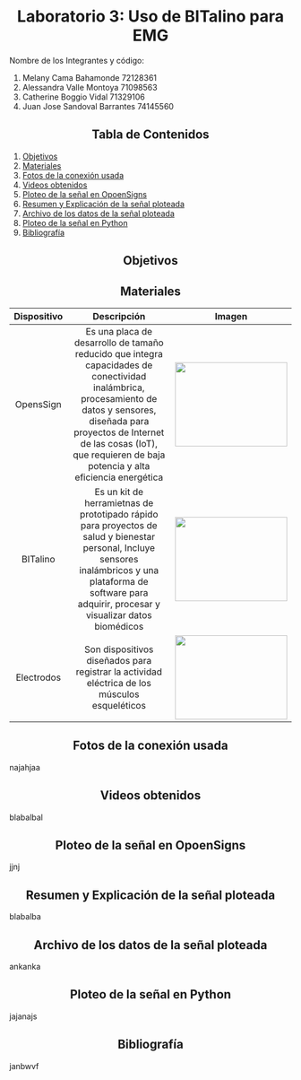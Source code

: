 <h1 style="text-align: center;">Laboratorio 3: Uso de BITalino para EMG</h1>

</h3>Nombre de los Integrantes y código:

1. Melany Cama Bahamonde 72128361
2. Alessandra Valle Montoya  71098563
3. Catherine Boggio Vidal 71329106
4. Juan Jose Sandoval Barrantes 74145560
</p>

<h2 style="text-align: center;">Tabla de Contenidos</h2>

1. [Objetivos](#objetivo)
2. [Materiales](#matereiales)
3. [Fotos de la conexión usada](#conex)
4. [Videos obtenidos](#videos)
5. [Ploteo de la señal en OpoenSigns](#opensign)
7. [Resumen y Explicación de la señal ploteada](#explic)
8. [Archivo de los datos de la señal ploteada](#archivosenal)
9. [Ploteo de la señal en Python](#python)
10. [Bibliografía](#Bibliografía)

<a id = "objetivo" style></a>
<h2 style = "text-align: center;">Objetivos</h2>
<a id = "matereiales"></a>  
<h2 style = "text-align: center;">Materiales</h2>
 
<div align="center">

|   **Dispositivo**   | **Descripción** |  **Imagen**  |
|:-------------------:|:---------------:|:------------:|
|      OpensSign      | Es una placa de desarrollo de tamaño reducido que integra capacidades de conectividad inalámbrica, procesamiento de datos y sensores, diseñada para proyectos de Internet de las cosas (IoT), que requieren de baja potencia y alta eficiencia energética |<img width="200" height="150" src="link de fotop">|
|       BITalino      | Es un kit de herramietnas de prototipado rápido para proyectos de salud y bienestar personal, Incluye sensores inalámbricos y una plataforma de software para adquirir, procesar y visualizar datos biomédicos |<img width="200" height="150" src="linkdefotot">|
|     Electrodos      | Son dispositivos diseñados para registrar la actividad eléctrica de los músculos esqueléticos |<img width="200" height="150" src="linkdefotot">|

</div>

<a id = "conex"></a>
<h2 style = "text-align: center;">Fotos de la conexión usada</h2>
najahjaa


<a id = "videos"></a>
<h2 style = "text-align: center;">Videos obtenidos</h2>
blabalbal


<a id = "opensign"></a>
<h2 style = "text-align: center;">Ploteo de la señal en OpoenSigns</h2>
 jjnj

 
<a id = "explic"></a>
<h2 style = "text-align: center;">Resumen y Explicación de la señal ploteada</h2>
blabalba


<a id = "archivosenal"></a>
<h2 style = "text-align: center;">Archivo de los datos de la señal ploteada</h2>
ankanka


<a id = "python"></a>
<h2 style = "text-align: center;">Ploteo de la señal en Python</h2>
jajanajs


<a id = "Bibliografia"></a>
<h2 style = "text-align: center;">Bibliografía</h2>
janbwvf


